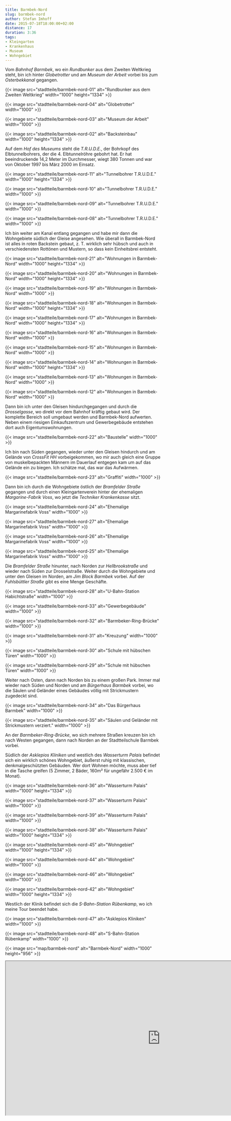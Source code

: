 ```yaml
---
title: Barmbek-Nord
slug: barmbek-nord
author: Stefan Imhoff
date: 2015-07-18T18:00:00+02:00
distance: 17
duration: 3:36
tags:
- Kleingarten
- Krankenhaus
- Museum
- Wohngebiet
---
```


Vom *Bahnhof Barmbek*, wo ein *Rundbunker* aus dem Zweiten Weltkrieg steht, bin ich hinter *Globetrotter* und am *Museum der Arbeit* vorbei bis zum *Osterbekkanal* gegangen.

{{< image src="stadtteile/barmbek-nord-01" alt="Rundbunker aus dem Zweiten Weltkrieg" width="1000" height="1334" >}}

{{< image src="stadtteile/barmbek-nord-04" alt="Globetrotter" width="1000" >}}

{{< image src="stadtteile/barmbek-nord-03" alt="Museum der Arbeit" width="1000" >}}

{{< image src="stadtteile/barmbek-nord-02" alt="Backsteinbau" width="1000" height="1334" >}}

Auf dem *Hof des Museums* steht die *T.R.U.D.E.*, der Bohrkopf des Elbtunnelbohrers, der die 4. Elbtunnelröhre gebohrt hat. Er hat beeindruckende 14,2 Meter im Durchmesser, wiegt 380 Tonnen und war von Oktober 1997 bis März 2000 im Einsatz.

{{< image src="stadtteile/barmbek-nord-11" alt="Tunnelbohrer T.R.U.D.E." width="1000" height="1334" >}}

{{< image src="stadtteile/barmbek-nord-10" alt="Tunnelbohrer T.R.U.D.E." width="1000" >}}

{{< image src="stadtteile/barmbek-nord-09" alt="Tunnelbohrer T.R.U.D.E." width="1000" >}}

{{< image src="stadtteile/barmbek-nord-08" alt="Tunnelbohrer T.R.U.D.E." width="1000" >}}

Ich bin weiter am Kanal entlang gegangen und habe mir dann die Wohngebiete südlich der Gleise angesehen. Wie überall in Barmbek-Nord ist alles in roten Backstein gebaut, z. T. wirklich sehr hübsch und auch in verschiedensten Rottönen und Mustern, so dass kein Einheitsbrei entsteht.

{{< image src="stadtteile/barmbek-nord-21" alt="Wohnungen in Barmbek-Nord" width="1000" height="1334" >}}

{{< image src="stadtteile/barmbek-nord-20" alt="Wohnungen in Barmbek-Nord" width="1000" height="1334" >}}

{{< image src="stadtteile/barmbek-nord-19" alt="Wohnungen in Barmbek-Nord" width="1000" >}}

{{< image src="stadtteile/barmbek-nord-18" alt="Wohnungen in Barmbek-Nord" width="1000" height="1334" >}}

{{< image src="stadtteile/barmbek-nord-17" alt="Wohnungen in Barmbek-Nord" width="1000" height="1334" >}}

{{< image src="stadtteile/barmbek-nord-16" alt="Wohnungen in Barmbek-Nord" width="1000" >}}

{{< image src="stadtteile/barmbek-nord-15" alt="Wohnungen in Barmbek-Nord" width="1000" >}}

{{< image src="stadtteile/barmbek-nord-14" alt="Wohnungen in Barmbek-Nord" width="1000" height="1334" >}}

{{< image src="stadtteile/barmbek-nord-13" alt="Wohnungen in Barmbek-Nord" width="1000" >}}

{{< image src="stadtteile/barmbek-nord-12" alt="Wohnungen in Barmbek-Nord" width="1000" >}}

Dann bin ich unter den Gleisen hindurchgegangen und durch die *Drosselgasse*, wo direkt vor dem Bahnhof kräftig gebaut wird. Der komplette Bereich soll umgebaut werden und Barmbek-Nord aufwerten. Neben einem riesigen Einkaufszentrum und Gewerbegebäude entstehen dort auch Eigentumswohnungen.

{{< image src="stadtteile/barmbek-nord-22" alt="Baustelle" width="1000" >}}

Ich bin nach Süden gegangen, wieder unter den Gleisen hindurch und am Gelände von *CrossFit HH* vorbeigekommen, wo mir auch gleich eine Gruppe von muskelbepackten Männern im Dauerlauf entgegen kam um auf das Gelände ein zu biegen. Ich schätze mal, das war das Aufwärmen.

{{< image src="stadtteile/barmbek-nord-23" alt="Graffiti" width="1000" >}}

Dann bin ich durch die Wohngebiete östlich der *Bramfelder Straße* gegangen und durch einen Kleingartenverein hinter der ehemaligen *Margarine-Fabrik Voss*, wo jetzt die *Techniker Krankenkasse* sitzt.

{{< image src="stadtteile/barmbek-nord-24" alt="Ehemalige Margarinefabrik Voss" width="1000" >}}

{{< image src="stadtteile/barmbek-nord-27" alt="Ehemalige Margarinefabrik Voss" width="1000" >}}

{{< image src="stadtteile/barmbek-nord-26" alt="Ehemalige Margarinefabrik Voss" width="1000" >}}

{{< image src="stadtteile/barmbek-nord-25" alt="Ehemalige Margarinefabrik Voss" width="1000" >}}

Die *Bramfelder Straße* hinunter, nach Norden zur *Hellbrookstraße* und wieder nach Süden zur Drosselstraße. Weiter durch die Wohngebiete und unter den Gleisen im Norden, am *Jim Block Barmbek* vorbei. Auf der *Fuhlsbüttler Straße* gibt es eine Menge Geschäfte.

{{< image src="stadtteile/barmbek-nord-28" alt="U-Bahn-Station Habichtstraße" width="1000" >}}

{{< image src="stadtteile/barmbek-nord-33" alt="Gewerbegebäude" width="1000" >}}

{{< image src="stadtteile/barmbek-nord-32" alt="Barmbeker-Ring-Brücke" width="1000" >}}

{{< image src="stadtteile/barmbek-nord-31" alt="Kreuzung" width="1000" >}}

{{< image src="stadtteile/barmbek-nord-30" alt="Schule mit hübschen Türen" width="1000" >}}

{{< image src="stadtteile/barmbek-nord-29" alt="Schule mit hübschen Türen" width="1000" >}}

Weiter nach Osten, dann nach Norden bis zu einem großen Park. Immer mal wieder nach Süden und Norden und am *Bürgerhaus Barmbek* vorbei, wo die Säulen und Geländer eines Gebäudes völlig mit Strickmustern zugedeckt sind.

{{< image src="stadtteile/barmbek-nord-34" alt="Das Bürgerhaus Barmbek" width="1000" >}}

{{< image src="stadtteile/barmbek-nord-35" alt="Säulen und Geländer mit Strickmustern verziert." width="1000" >}}

An der *Barmbeker-Ring-Brücke*, wo sich mehrere Straßen kreuzen bin ich nach Westen gegangen, dann nach Norden an der Stadtteilschule Barmbek vorbei.

Südlich der *Asklepios Kliniken* und westlich des *Wasserturm Palais* befindet sich ein wirklich schönes Wohngebiet, äußerst ruhig mit klassischen, denkmalgeschützten Gebäuden. Wer dort Wohnen möchte, muss aber tief in die Tasche greifen (5 Zimmer, 2 Bäder, 160m² für ungefähr 2.500 € im Monat).

{{< image src="stadtteile/barmbek-nord-36" alt="Wasserturm Palais" width="1000" height="1334" >}}

{{< image src="stadtteile/barmbek-nord-37" alt="Wasserturm Palais" width="1000" >}}

{{< image src="stadtteile/barmbek-nord-39" alt="Wasserturm Palais" width="1000" >}}

{{< image src="stadtteile/barmbek-nord-38" alt="Wasserturm Palais" width="1000" height="1334" >}}

{{< image src="stadtteile/barmbek-nord-45" alt="Wohngebiet" width="1000" height="1334" >}}

{{< image src="stadtteile/barmbek-nord-44" alt="Wohngebiet" width="1000" >}}

{{< image src="stadtteile/barmbek-nord-46" alt="Wohngebiet" width="1000" >}}

{{< image src="stadtteile/barmbek-nord-42" alt="Wohngebiet" width="1000" height="1334" >}}

Westlich der Klinik befindet sich die *S-Bahn-Station Rübenkamp*, wo ich meine Tour beendet habe.

{{< image src="stadtteile/barmbek-nord-47" alt="Asklepios Kliniken" width="1000" >}}

{{< image src="stadtteile/barmbek-nord-48" alt="S-Bahn-Station Rübenkamp" width="1000" >}}

{{< image src="map/barmbek-nord" alt="Barmbek-Nord" width="1000" height="956" >}}

<iframe class="map" src="https://www.google.com/maps/d/u/0/embed?mid=1yyBpChXiQJCHMY7Q8DfQbNAat5I" width="1000" height="500">
</iframe>
